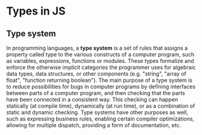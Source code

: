# Types in JS

## Type system

In programming languages, a **type system** is a set of rules that assigns a property called type to the various constructs of a computer program, such as variables, expressions, functions or modules. These types formalize and enforce the otherwise implicit categories the programmer uses for algebraic data types, data structures, or other components \(e.g. "string", "array of float", "function returning boolean"\). The main purpose of a type system is to reduce possibilities for bugs in computer programs by defining interfaces between parts of a computer program, and then checking that the parts have been connected in a consistent way. This checking can happen statically \(at compile time\), dynamically \(at run time\), or as a combination of static and dynamic checking. Type systems have other purposes as well, such as expressing business rules, enabling certain compiler optimizations, allowing for multiple dispatch, providing a form of documentation, etc.



